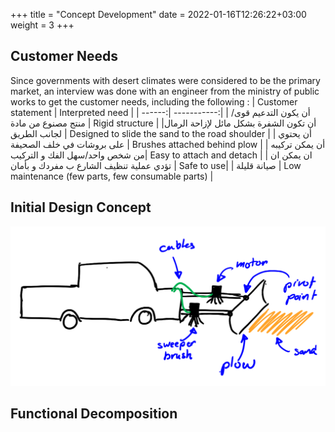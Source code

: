 +++
title = "Concept Development"
date = 2022-01-16T12:26:22+03:00
weight = 3
+++

## Customer Needs 
Since governments with desert climates were considered to be the primary market, an interview was done with an engineer from the ministry of public works to get the customer needs, including the following :
| Customer statement | Interpreted need |
| ------:| -----------:|
| أن يكون التدعيم قوى/منتج مصنوع من مادة | Rigid structure |
|أن تكون الشفرة بشكل مائل لإزاحة الرمال لجانب الطريق |  Designed to slide the sand to the road shoulder |
| أن يحتوي على بروشات في خلف الصحيفة | Brushes attached behind plow |
|  أن يمكن تركيبه من شخص واحد/سهل الفك و التركيب| Easy to attach and detach |
| ان يمكن ان تؤدي عملية تنظيف الشارع ب مفردك و بأمان | Safe to use|
| صيانة قليلة | Low maintenance (few parts, few consumable parts) |



## Initial Design Concept
![](images/fvgcv.png)

## Functional Decomposition